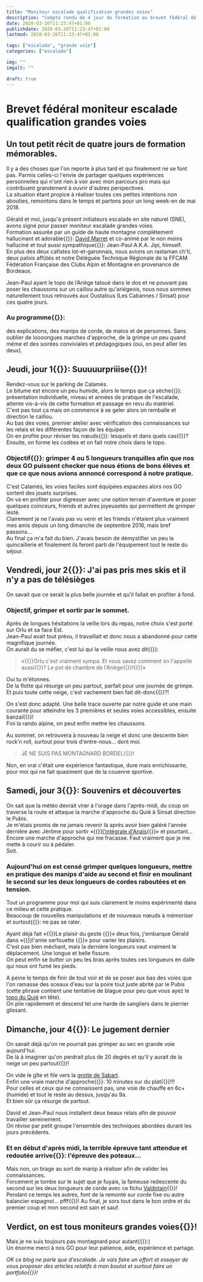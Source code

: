 ```yaml
---
title: "Moniteur escalade qualification grandes voies"
description: "Compte rendu de 4 jour de formation au brevet fédéral de moniteur escalade qualification grandes voies à la FFCAM"
date: 2020-03-26T11:23:47+01:00
publishdate: 2020-03-26T11:23:47+01:00
lastmod: 2020-03-26T11:23:47+01:00

tags: ["escalade", "grande voie"]
categories: ["escalade"]

img: ""
imgalt: ""

draft: true
---
```


# Brevet fédéral moniteur escalade qualification grandes voies

## Un tout petit récit de quatre jours de formation mémorables.

Il y a des choses que l'on reporte à plus tard et qui finalement ne se font pas. Parmis celles-ci l'envie de  partager quelques expériences personnelles qui n'ont rien à voir avec mon parcours pro mais qui contribuent grandement à ouvrir d'autres perspectives.  
La situation étant propice à réaliser toutes ces petites intentions non abouties, remontons dans le temps et partons pour un long week-en de mai 2018.

Gérald et moi, jusqu'à présent initiateurs escalade en site naturel (SNE), avons signé pour passer moniteur escalade grandes voies.  
Formation assurée par un guide de haute montagne complètement hallucinant et adorable{{<nbsp>}}: [David Marret]() et co-animé par le non moins halluciné et tout aussi sympathique{{<nbsp>}}: Jean-Paul A.K.A. Jipi, himself.  
En plus des deux cafistes lot-et-garonnais, nous avions un rastaman ch'ti, deux palois affûtés et notre Déléguée Technique Régionale de la FFCAM Fédération Française des Clubs Alpin et Montagne en provenance de Bordeaux.

Jean-Paul ayant le topo de l’Ariège tatoué dans le dos et ne pouvant pas poser les chaussons sur un caillou autre qu'ariégeois, nous nous sommes naturellement tous retrouvés aux Oustalous (Les Cabannes / Sinsat) pour ces quatre jours.

### Au programme{{<nbsp>}}:

des explications, des manips de corde, de matos et de personnes. Sans oublier de loooongues marches d'approche, de la grimpe un peu quand même et des soirées conviviales et pédagogiques (oui, on peut allier les deux).

## Jeudi, jour 1{{<nbsp>}}: Suuuuurpriiise{{<nbsp>}}!

Rendez-vous sur le parking de Calamès.  
Le bitume est encore un peu humide, alors le temps que ça sèche{{<nbsp>}}: présentation individuelle, niveau et années de pratique de l'escalade, attente vis-à-vis de cette formation et passage en revu du matériel.  
C'est pas tout ça mais on commence à se geler alors on remballe et direction le caillou.  
Au bas des voies, premier atelier avec vérification des connaissances sur les relais et les différentes façon de les équiper.  
On en profite pour réviser les nœuds{{<nbsp>}}: lesquels et dans quels cas{{<nbsp>}}?  
Ensuite, on forme les codées et on fait notre choix dans le topo.

### Objectif{{<nbsp>}}: grimper 4 ou 5 longueurs tranquilles afin que nos deux GO puissent checker que nous étions de bons élèves et que ce que nous avions annoncé correspond à notre pratique.  

C'est Calamès, les voies faciles sont équipées espacées alors nos GO sortent des jouets surprises.  
On va en profiter pour digresser avec une option terrain d'aventure et poser quelques coinceurs, friends et autres joyeusetés qui permettent de grimper lesté.  
Clairement je ne l'avais pas vu venir et les friends n'étaient plus vraiment mes amis depuis un long dimanche de septembre 2016, mais bref passons…  
Au final ça m'a fait du bien. J'avais besoin de démystifier un peu la quincaillerie et finalement ils feront parti de l'équipement tout le reste du séjour.

## Vendredi, jour 2{{<nbsp>}}: J'ai pas pris mes skis et il n'y a pas de télésièges

On savait que ce serait la plus belle journée et qu'il fallait en profiter à fond.

### Objectif, grimper et sortir par le sommet.

Après de longues hésitations la veille lors du repas, notre choix s'est porté sur Orlu et sa face Est.  
Jean-Paul avait tout prévu, il travaillait et donc nous a abandonné pour cette magnifique journée.  
On aurait du se méfier, c'est lui qui la veille nous avez dit{{<nbsp>}}:

> «{{<nbsp>}}Orlu c'est vraiment sympa. Et vous savez comment on l'appelle aussi{{<nbsp>}}? Le pot de chambre de l'Ariège{{<nbsp>}}!{{<nbsp>}}»

Oui tu m'étonnes.  
De la flotte qui résurge un peu partout, parfait pour une journée de grimpe. Et puis toute cette neige, c'est vachement bien fait dit-donc{{<nbsp>}}?!

On s'est donc adapté. Une belle trace ouverte par notre guide et une main courante pour atteindre les 3 premières et seules voies accessibles, ensuite banzaï{{<nbsp>}}!  
Fini la rando alpine, on peut enfin mettre les chaussons.

Au sommet, on retrouvera à nouveau la neige et donc une descente bien rock'n roll, surtout pour trois d'entre-nous… dont moi.

> JE NE SUIS PAS MONTAGNARD BORDEL{{<nbsp>}}!

Non, en vrai c'était une expérience fantastique, dure mais enrichissante, pour moi qui ne fait quasiment que de la couenne sportive.

## Samedi, jour 3{{<nbsp>}}: Souvenirs et découvertes

On sait que la météo devrait virer à l'orage dans l'après-midi, du coup on traverse la route et attaque la marche d'approche du Quié à Sinsat direction le Pubis.  
Je m'étais promis de ne jamais revenir là après avoir bien galéré l'année dernière avec Jérôme pour sortir «{{<nbsp>}}[l'intégrale d'Anaïs](){{<nbsp>}}» et pourtant…  
Encore une marche d'approche qui me fracasse. Faut vraiment que je me mette à courir ou à pédaler.  
Soit.

### Aujourd'hui on est censé grimper quelques longueurs, mettre en pratique des manips d'aide au second et finir en moulinant le second sur les deux longueurs de cordes raboutées et en tension.

Tout un programme pour moi qui suis clairement le moins expérimenté dans ce milieu et cette pratique.  
Beaucoup de nouvelles manipulations et de nouveaux nœuds à mémoriser et surtout{{<nbsp>}}: ne pas se rater.  

Ayant déjà fait «{{<nbsp>}}Le plaisir du geste {{<nbsp>}}» deux fois, j'embarque Gérald dans «{{<nbsp>}}l'amie serfouette {{<nbsp>}}» pour varier les plaisirs.  
C'est pas bien méchant, mais la dernière longueurs vaut vraiment le déplacement. Une longue et belle fissure.  
On peut enfin se butter un peu les bras après toutes ces longueurs en dalle qui nous ont fumé les pieds.

A peine le temps de finir de tout voir et de se poser aux bas des voies que l'on ramasse des sceaux d'eau sur la poire tout juste abrité par le Pubis (cette phrase contient une tentative de blague pour peu que vous ayez le [topo du Quié]() en tête).  
On plie rapidement et descend tel une harde de sangliers dans le pierrier glissant.

## Dimanche, jour 4{{<nbsp>}}: Le jugement dernier

On savait déjà qu'on ne pourrait pas grimper au sec en grande voie aujourd'hui.  
De là à imaginer qu'on perdrait plus de 20 degrés et qu'il y aurait de la neige un peu partout{{<nbsp>}}!

On vide le gîte et file vers la [grotte de Sabart]().  
Enfin une vraie marche d'approche{{<nbsp>}}: 10 minutes sur du plat{{<nbsp>}}!!!  
Pour celles et ceux qui ne connaissent pas, une voie de chauffe en 6c+ (humide) et tout le reste au dessus, jusqu'au 9a.  
Et bien sûr ça résurge de partout.

David et Jean-Paul nous installent deux beaux relais afin de pouvoir travailler sereinement.  
On révise par petit groupe l'ensemble des techniques abordées durant les jours précédents.  

### Et en début d'après midi, la terrible épreuve tant attendue et redoutée arrive{{<nbsp>}}: l'épreuve des poteaux…

Mais non, un tirage au sort de manip à réaliser afin de valider les connaissances.  
Forcement je tombe sur le sujet que je fuyais, la fameuse redescente du second sur les deux longueurs de corde avec ce fichu [Valdotain](){{<nbsp>}}!  
Pendant ce temps les autres, font de la remonté sur corde fixe ou autre balancier espagnol… pfff{{<nbsp>}}!
Au final, je sors tout dans le bon ordre et du premier coup et mon second est sain et sauf.

## Verdict, on est tous moniteurs grandes voies{{<nbsp>}}!

Mais je ne suis toujours pas montagnard pour autant{{<nbsp>}}:)  
Un énorme merci à nos GO pour leur patience, aide, expérience et partage.

*OK ce blog ne parle que d'escalade. Je vais faire un effort et essayer de vous proposer des articles relatifs à mon boulot et surtout faire un portfolio{{<nbsp>}}!*